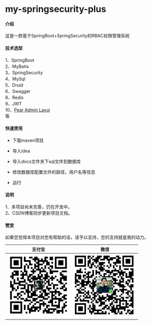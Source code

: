 # my-springsecurity-plus
#### 介绍
这是一款基于SpringBoot+SpringSecurity的RBAC权限管理系统

#### 技术选型
1、SpringBoot  
2、MyBatis    
3、SpringSecurity  
4、MySql  
5、Druid   
6、Swagger    
8、Redis  
9、JWT  
10、[Pear Admin Layui](https://gitee.com/Jmysy/Pear-Admin-Layui)  
等
#### 快速使用

- 下载maven项目
 
- 导入idea
 
- 导入docs文件夹下sql文件到数据库
 
- 修改数据库配置文件的路径，用户名等信息
 
- 运行

#### 说明
1、本项目尚未完善，仍在开发中。  
2、CSDN博客同步更新项目文档。

#### 赞赏
如果您觉得本项目对您有帮助的话，请予以支持，您的支持就是我的动力。

| 支付宝 | 微信 |
| ------ | ---- |
|    <img src="docs/images/支付宝.jpg" width="200px" />    |  <img src="./docs/images/wechat.png" width="200px" />    |


 

